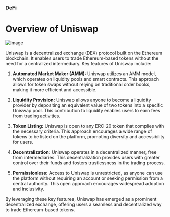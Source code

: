 ### DeFi 

# Overview of Uniswap

![image](https://github.com/rohitverse/SolidityASB/assets/67726628/0ee3a4c7-9014-460e-9cf1-c58cff0619c7)

Uniswap is a decentralized exchange (DEX) protocol built on the Ethereum blockchain. It enables users to trade Ethereum-based tokens without the need for a centralized intermediary. Key features of Uniswap include:

1. **Automated Market Maker (AMM):** Uniswap utilizes an AMM model, which operates on liquidity pools and smart contracts. This approach allows for token swaps without relying on traditional order books, making it more efficient and accessible.

2. **Liquidity Provision:** Uniswap allows anyone to become a liquidity provider by depositing an equivalent value of two tokens into a specific Uniswap pool. This contribution to liquidity enables users to earn fees from trading activities.

3. **Token Listing:** Uniswap is open to any ERC-20 token that complies with the necessary criteria. This approach encourages a wide range of tokens to be listed on the platform, promoting diversity and accessibility for users.

4. **Decentralization:** Uniswap operates in a decentralized manner, free from intermediaries. This decentralization provides users with greater control over their funds and fosters trustlessness in the trading process.

5. **Permissionless:** Access to Uniswap is unrestricted, as anyone can use the platform without requiring an account or seeking permission from a central authority. This open approach encourages widespread adoption and inclusivity.

By leveraging these key features, Uniswap has emerged as a prominent decentralized exchange, offering users a seamless and decentralized way to trade Ethereum-based tokens.

